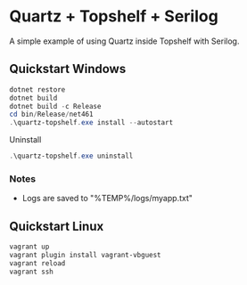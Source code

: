 # Quartz + Topshelf + Serilog

A simple example of using Quartz inside Topshelf with Serilog.

## Quickstart Windows

```powershell
dotnet restore
dotnet build
dotnet build -c Release
cd bin/Release/net461
.\quartz-topshelf.exe install --autostart
```

Uninstall

```powershell
.\quartz-topshelf.exe uninstall
```

### Notes

* Logs are saved to "%TEMP%/logs/myapp.txt"

## Quickstart Linux

```powershell
vagrant up
vagrant plugin install vagrant-vbguest
vagrant reload
vagrant ssh
```
